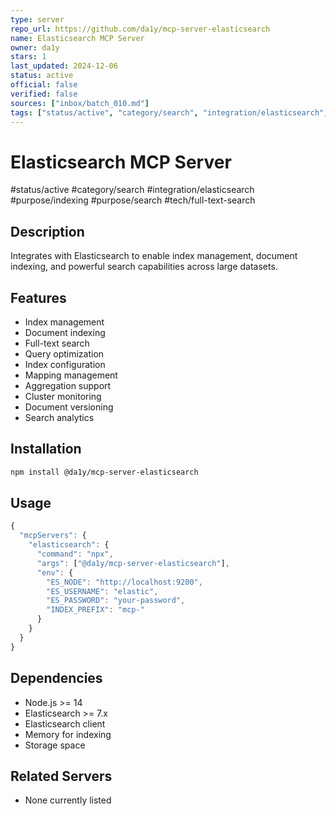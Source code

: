 ```yaml
---
type: server
repo_url: https://github.com/da1y/mcp-server-elasticsearch
name: Elasticsearch MCP Server
owner: da1y
stars: 1
last_updated: 2024-12-06
status: active
official: false
verified: false
sources: ["inbox/batch_010.md"]
tags: ["status/active", "category/search", "integration/elasticsearch", "purpose/indexing", "purpose/search", "tech/full-text-search"]
---
```


# Elasticsearch MCP Server

#status/active #category/search #integration/elasticsearch #purpose/indexing #purpose/search #tech/full-text-search

## Description

Integrates with Elasticsearch to enable index management, document indexing, and powerful search capabilities across large datasets.

## Features

- Index management
- Document indexing
- Full-text search
- Query optimization
- Index configuration
- Mapping management
- Aggregation support
- Cluster monitoring
- Document versioning
- Search analytics

## Installation

```bash
npm install @da1y/mcp-server-elasticsearch
```

## Usage

```javascript
{
  "mcpServers": {
    "elasticsearch": {
      "command": "npx",
      "args": ["@da1y/mcp-server-elasticsearch"],
      "env": {
        "ES_NODE": "http://localhost:9200",
        "ES_USERNAME": "elastic",
        "ES_PASSWORD": "your-password",
        "INDEX_PREFIX": "mcp-"
      }
    }
  }
}
```

## Dependencies

- Node.js >= 14
- Elasticsearch >= 7.x
- Elasticsearch client
- Memory for indexing
- Storage space

## Related Servers

- None currently listed